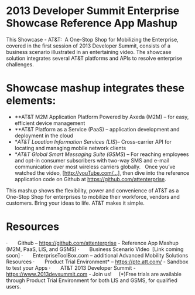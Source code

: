 # 2013 Developer Summit Enterprise Showcase Reference App Mashup
This Showcase - AT&T:  A One-Stop Shop for Mobilizing the Enterprise, covered in the first session of 2013 Developer Summit, consists of a business scenario illustrated in an entertaining video. The showcase solution integrates several AT&T platforms and APIs to resolve enterprise challenges.

# Showcase mashup integrates these elements:
* **AT&T M2M Application Platform Powered by Axeda (M2M) – for easy, efficient device management
* **AT&T Platform as a Service (PaaS) – application development and deployment in the cloud
* **AT&T Location Information Services (LIS*)– Cross-carrier API for locating and managing mobile network clients
* **AT&T Global Smart Messaging Suite (GSMS*) – For reaching employees and opt-in consumer subscribers with two-way SMS and e-mail communication over most wireless carriers globally.
 
Once you’ve watched the video, [http://youTube.com/...], then dive into the reference application code on Github at https://github.com/attenterprise.

This mashup shows the flexibility, power and convenience of AT&T as a One-Stop Shop for enterprises to mobilize their workforce, vendors and customers. Bring your ideas to life. AT&T makes it simple. 
 
# Resources
·       Github – https://github.com/attenterprise - Reference App Mashup (M2M, PaaS, LIS, and GSMS)
·       Business Scenario Video  [Link coming soon]
·       EnterpriseToolBox.com – additional Advanced Mobility Solutions Resources
·       Product Trial Environment* – https://pte.att.com/ - Sandbox to test your Apps
·       AT&T 2013 Developer Summit - https://www.2013devsummit.com - Join us! 
 
 
(*)Free trials are available through Product Trial Environment for both LIS and GSMS, for qualified users.
